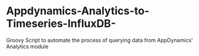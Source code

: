 # Appdynamics-Analytics-to-Timeseries-InfluxDB-
Groovy Script to automate the process of querying data from AppDynamics' Analytics module 
